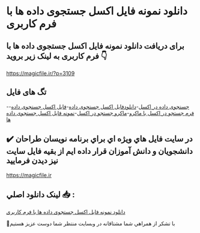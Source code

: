 # دانلود نمونه فایل اکسل جستجوی داده ها با فرم کاربری

## برای دریافت دانلود نمونه فایل اکسل جستجوی داده ها با فرم کاربری به لینک زیر بروید 👇

https://magicfile.ir/?p=3109

## تگ های فایل

-[جستجوی داده در اکسل](https://magicfile.ir/product/%d9%81%d8%a7%db%8c%d9%84-%d8%a7%da%a9%d8%b3%d9%84-%d8%ac%d8%b3%d8%aa%d8%ac%d9%88%db%8c-%d8%af%d8%a7%d8%af%d9%87-%d9%87%d8%a7-%d8%a8%d8%a7-%d9%81%d8%b1%d9%85-%da%a9%d8%a7%d8%b1%d8%a8%d8%b1%db%8c/)-[دانلودفایل اکسل جستجوی داده](https://magicfile.ir/product/%d9%81%d8%a7%db%8c%d9%84-%d8%a7%da%a9%d8%b3%d9%84-%d8%ac%d8%b3%d8%aa%d8%ac%d9%88%db%8c-%d8%af%d8%a7%d8%af%d9%87-%d9%87%d8%a7-%d8%a8%d8%a7-%d9%81%d8%b1%d9%85-%da%a9%d8%a7%d8%b1%d8%a8%d8%b1%db%8c/)-[فایل اکسل جستجوی داده](https://magicfile.ir/product/%d9%81%d8%a7%db%8c%d9%84-%d8%a7%da%a9%d8%b3%d9%84-%d8%ac%d8%b3%d8%aa%d8%ac%d9%88%db%8c-%d8%af%d8%a7%d8%af%d9%87-%d9%87%d8%a7-%d8%a8%d8%a7-%d9%81%d8%b1%d9%85-%da%a9%d8%a7%d8%b1%d8%a8%d8%b1%db%8c/)-[فرم جستجو در اکسل با ماکرو](https://magicfile.ir/product/%d9%81%d8%a7%db%8c%d9%84-%d8%a7%da%a9%d8%b3%d9%84-%d8%ac%d8%b3%d8%aa%d8%ac%d9%88%db%8c-%d8%af%d8%a7%d8%af%d9%87-%d9%87%d8%a7-%d8%a8%d8%a7-%d9%81%d8%b1%d9%85-%da%a9%d8%a7%d8%b1%d8%a8%d8%b1%db%8c/)-[ماکرو جستجو در اکسل](https://magicfile.ir/product/%d9%81%d8%a7%db%8c%d9%84-%d8%a7%da%a9%d8%b3%d9%84-%d8%ac%d8%b3%d8%aa%d8%ac%d9%88%db%8c-%d8%af%d8%a7%d8%af%d9%87-%d9%87%d8%a7-%d8%a8%d8%a7-%d9%81%d8%b1%d9%85-%da%a9%d8%a7%d8%b1%d8%a8%d8%b1%db%8c/)-[نمونه فایل اکسل جستجوی داده ها](https://magicfile.ir/product/%d9%81%d8%a7%db%8c%d9%84-%d8%a7%da%a9%d8%b3%d9%84-%d8%ac%d8%b3%d8%aa%d8%ac%d9%88%db%8c-%d8%af%d8%a7%d8%af%d9%87-%d9%87%d8%a7-%d8%a8%d8%a7-%d9%81%d8%b1%d9%85-%da%a9%d8%a7%d8%b1%d8%a8%d8%b1%db%8c/)

## ✔️ در سايت فايل هاي ويژه اي براي برنامه نويسان طراحان دانشجويان و دانش آموزان قرار داده ايم از بقيه فايل سايت نيز ديدن فرماييد

https://magicfile.ir


## لينک دانلود اصلي 📥 :

[دانلود نمونه فایل اکسل جستجوی داده ها با فرم کاربری](https://magicfile.ir/product/%d9%81%d8%a7%db%8c%d9%84-%d8%a7%da%a9%d8%b3%d9%84-%d8%ac%d8%b3%d8%aa%d8%ac%d9%88%db%8c-%d8%af%d8%a7%d8%af%d9%87-%d9%87%d8%a7-%d8%a8%d8%a7-%d9%81%d8%b1%d9%85-%da%a9%d8%a7%d8%b1%d8%a8%d8%b1%db%8c/) 


🙏با تشکر از همراهي شما مشتاقانه در وبسایت منتظر شما دوست عزیز هستیم

